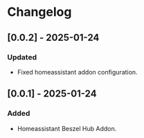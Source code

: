 # Changelog

## [0.0.2] - 2025-01-24

### Updated

- Fixed homeassistant addon configuration.

## [0.0.1] - 2025-01-24

### Added

- Homeassistant Beszel Hub Addon.
